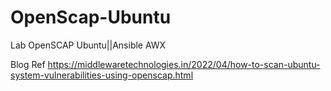 # OpenScap-Ubuntu
Lab OpenSCAP Ubuntu||Ansible AWX

Blog Ref
https://middlewaretechnologies.in/2022/04/how-to-scan-ubuntu-system-vulnerabilities-using-openscap.html
